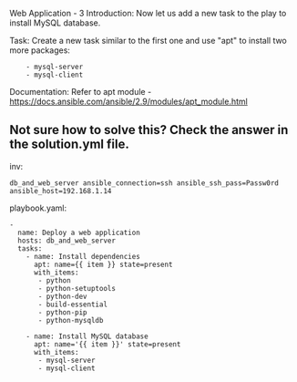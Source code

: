 Web Application - 3
Introduction: Now let us add a new task to the play to install MySQL database. 

Task: Create a new task similar to the first one and use "apt" to install two more packages: 

        - mysql-server 
        - mysql-client 
Documentation: Refer to apt module - https://docs.ansible.com/ansible/2.9/modules/apt_module.html



Not sure how to solve this? Check the answer in the solution.yml file.
----------------------------------------------------------------------------

inv:
```
db_and_web_server ansible_connection=ssh ansible_ssh_pass=Passw0rd ansible_host=192.168.1.14
```
playbook.yaml:
```
-
  name: Deploy a web application
  hosts: db_and_web_server
  tasks:
    - name: Install dependencies
      apt: name={{ item }} state=present
      with_items:
       - python
       - python-setuptools
       - python-dev
       - build-essential
       - python-pip
       - python-mysqldb

    - name: Install MySQL database
      apt: name='{{ item }}' state=present
      with_items:
       - mysql-server
       - mysql-client

```
